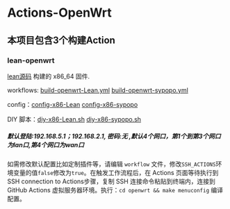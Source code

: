 # Actions-OpenWrt

## 本项目包含3个构建Action

### lean-openwrt
[lean源码](https://github.com/coolsnowwolf/lede) 构建的 x86_64 固件. 

workflows: [build-openwrt-Lean.yml](https://github.com/sypopo/Actions-OpenWrt/blob/master/.github/workflows/build-openwrt-Lean.yml)   [build-openwrt-sypopo.yml](https://github.com/sypopo/Actions-OpenWrt/blob/master/.github/workflows/build-openwrt-sypopo.yml)

config：[config-x86-Lean](https://github.com/sypopo/diy/blob/master/config-x86-Lean)   [config-x86-sypopo](https://github.com/sypopo/diy/blob/master/config-x86-sypopo)

DIY 脚本：[diy-x86-Lean.sh](https://github.com/sypopo/diy/blob/master/diy-x86-Lean.sh)   [diy-x86-sypopo.sh](https://github.com/sypopo/diy/blob/master/diy-x86-sypopo.sh)


##### 默认登陆:192.168.5.1；192.168.2.1, 密码:无 ,默认4个网口，第1个到第3个网口为lan口,第4个网口为wan口





如需修改默认配置比如定制插件等，请编辑 `workflow` 文件，修改`SSH_ACTIONS`环境变量的值`false`修改为`true`。在触发工作流程后，在 Actions 页面等待执行到SSH connection to Actions步骤，复制 SSH 连接命令粘贴到终端内，连接到 GitHub Ac­tions 虚拟服务器环境。执行：`cd openwrt && make menuconfig` 编译配置。

